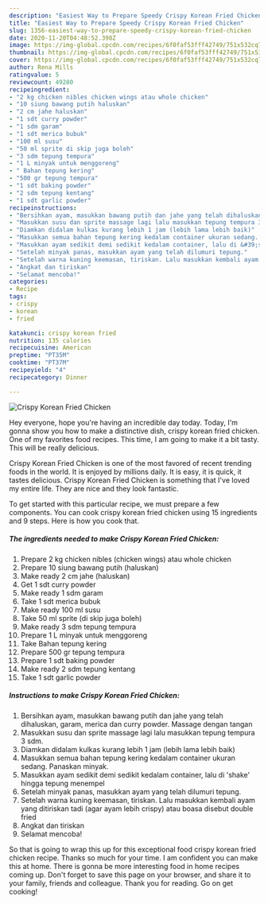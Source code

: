 ```yaml
---
description: "Easiest Way to Prepare Speedy Crispy Korean Fried Chicken"
title: "Easiest Way to Prepare Speedy Crispy Korean Fried Chicken"
slug: 1356-easiest-way-to-prepare-speedy-crispy-korean-fried-chicken
date: 2020-11-20T04:48:52.398Z
image: https://img-global.cpcdn.com/recipes/6f0faf53fff42749/751x532cq70/crispy-korean-fried-chicken-foto-resep-utama.jpg
thumbnail: https://img-global.cpcdn.com/recipes/6f0faf53fff42749/751x532cq70/crispy-korean-fried-chicken-foto-resep-utama.jpg
cover: https://img-global.cpcdn.com/recipes/6f0faf53fff42749/751x532cq70/crispy-korean-fried-chicken-foto-resep-utama.jpg
author: Rena Mills
ratingvalue: 5
reviewcount: 49280
recipeingredient:
- "2 kg chicken nibles chicken wings atau whole chicken"
- "10 siung bawang putih haluskan"
- "2 cm jahe haluskan"
- "1 sdt curry powder"
- "1 sdm garam"
- "1 sdt merica bubuk"
- "100 ml susu"
- "50 ml sprite di skip juga boleh"
- "3 sdm tepung tempura"
- "1 L minyak untuk menggoreng"
- " Bahan tepung kering"
- "500 gr tepung tempura"
- "1 sdt baking powder"
- "2 sdm tepung kentang"
- "1 sdt garlic powder"
recipeinstructions:
- "Bersihkan ayam, masukkan bawang putih dan jahe yang telah dihaluskan, garam, merica dan curry powder. Massage dengan tangan"
- "Masukkan susu dan sprite massage lagi lalu masukkan tepung tempura 3 sdm."
- "Diamkan didalam kulkas kurang lebih 1 jam (lebih lama lebih baik)"
- "Masukkan semua bahan tepung kering kedalam container ukuran sedang. Panaskan minyak."
- "Masukkan ayam sedikit demi sedikit kedalam container, lalu di &#39;shake&#39; hingga tepung menempel"
- "Setelah minyak panas, masukkan ayam yang telah dilumuri tepung."
- "Setelah warna kuning keemasan, tiriskan. Lalu masukkan kembali ayam yang ditiriskan tadi (agar ayam lebih crispy) atau boasa disebut double fried"
- "Angkat dan tiriskan"
- "Selamat mencoba!"
categories:
- Recipe
tags:
- crispy
- korean
- fried

katakunci: crispy korean fried 
nutrition: 135 calories
recipecuisine: American
preptime: "PT35M"
cooktime: "PT37M"
recipeyield: "4"
recipecategory: Dinner

---
```



![Crispy Korean Fried Chicken](https://img-global.cpcdn.com/recipes/6f0faf53fff42749/751x532cq70/crispy-korean-fried-chicken-foto-resep-utama.jpg)

Hey everyone, hope you're having an incredible day today. Today, I'm gonna show you how to make a distinctive dish, crispy korean fried chicken. One of my favorites food recipes. This time, I am going to make it a bit tasty. This will be really delicious.

Crispy Korean Fried Chicken is one of the most favored of recent trending foods in the world. It is enjoyed by millions daily. It is easy, it is quick, it tastes delicious. Crispy Korean Fried Chicken is something that I've loved my entire life. They are nice and they look fantastic.




To get started with this particular recipe, we must prepare a few components. You can cook crispy korean fried chicken using 15 ingredients and 9 steps. Here is how you cook that.

<!--inarticleads1-->

##### The ingredients needed to make Crispy Korean Fried Chicken:

1. Prepare 2 kg chicken nibles (chicken wings) atau whole chicken
1. Prepare 10 siung bawang putih (haluskan)
1. Make ready 2 cm jahe (haluskan)
1. Get 1 sdt curry powder
1. Make ready 1 sdm garam
1. Take 1 sdt merica bubuk
1. Make ready 100 ml susu
1. Take 50 ml sprite (di skip juga boleh)
1. Make ready 3 sdm tepung tempura
1. Prepare 1 L minyak untuk menggoreng
1. Take  Bahan tepung kering
1. Prepare 500 gr tepung tempura
1. Prepare 1 sdt baking powder
1. Make ready 2 sdm tepung kentang
1. Take 1 sdt garlic powder




<!--inarticleads2-->

##### Instructions to make Crispy Korean Fried Chicken:

1. Bersihkan ayam, masukkan bawang putih dan jahe yang telah dihaluskan, garam, merica dan curry powder. Massage dengan tangan
1. Masukkan susu dan sprite massage lagi lalu masukkan tepung tempura 3 sdm.
1. Diamkan didalam kulkas kurang lebih 1 jam (lebih lama lebih baik)
1. Masukkan semua bahan tepung kering kedalam container ukuran sedang. Panaskan minyak.
1. Masukkan ayam sedikit demi sedikit kedalam container, lalu di &#39;shake&#39; hingga tepung menempel
1. Setelah minyak panas, masukkan ayam yang telah dilumuri tepung.
1. Setelah warna kuning keemasan, tiriskan. Lalu masukkan kembali ayam yang ditiriskan tadi (agar ayam lebih crispy) atau boasa disebut double fried
1. Angkat dan tiriskan
1. Selamat mencoba!




So that is going to wrap this up for this exceptional food crispy korean fried chicken recipe. Thanks so much for your time. I am confident you can make this at home. There is gonna be more interesting food in home recipes coming up. Don't forget to save this page on your browser, and share it to your family, friends and colleague. Thank you for reading. Go on get cooking!
